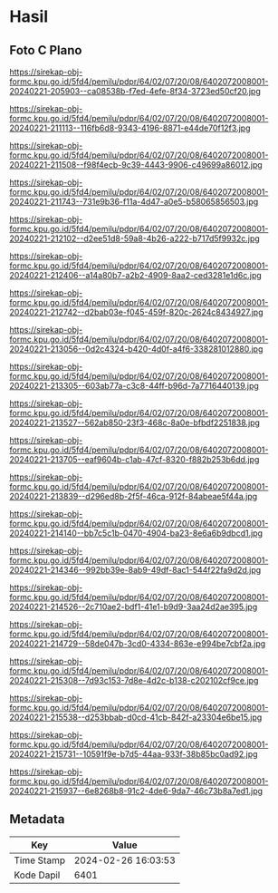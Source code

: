 # Hasil

## Foto C Plano

https://sirekap-obj-formc.kpu.go.id/5fd4/pemilu/pdpr/64/02/07/20/08/6402072008001-20240221-205903--ca08538b-f7ed-4efe-8f34-3723ed50cf20.jpg

https://sirekap-obj-formc.kpu.go.id/5fd4/pemilu/pdpr/64/02/07/20/08/6402072008001-20240221-211113--116fb6d8-9343-4196-8871-e44de70f12f3.jpg

https://sirekap-obj-formc.kpu.go.id/5fd4/pemilu/pdpr/64/02/07/20/08/6402072008001-20240221-211508--f98f4ecb-9c39-4443-9906-c49699a86012.jpg

https://sirekap-obj-formc.kpu.go.id/5fd4/pemilu/pdpr/64/02/07/20/08/6402072008001-20240221-211743--731e9b36-f11a-4d47-a0e5-b58065856503.jpg

https://sirekap-obj-formc.kpu.go.id/5fd4/pemilu/pdpr/64/02/07/20/08/6402072008001-20240221-212102--d2ee51d8-59a8-4b26-a222-b717d5f9932c.jpg

https://sirekap-obj-formc.kpu.go.id/5fd4/pemilu/pdpr/64/02/07/20/08/6402072008001-20240221-212406--a14a80b7-a2b2-4909-8aa2-ced3281e1d6c.jpg

https://sirekap-obj-formc.kpu.go.id/5fd4/pemilu/pdpr/64/02/07/20/08/6402072008001-20240221-212742--d2bab03e-f045-459f-820c-2624c8434927.jpg

https://sirekap-obj-formc.kpu.go.id/5fd4/pemilu/pdpr/64/02/07/20/08/6402072008001-20240221-213056--0d2c4324-b420-4d0f-a4f6-338281012880.jpg

https://sirekap-obj-formc.kpu.go.id/5fd4/pemilu/pdpr/64/02/07/20/08/6402072008001-20240221-213305--603ab77a-c3c8-44ff-b96d-7a7716440139.jpg

https://sirekap-obj-formc.kpu.go.id/5fd4/pemilu/pdpr/64/02/07/20/08/6402072008001-20240221-213527--562ab850-23f3-468c-8a0e-bfbdf2251838.jpg

https://sirekap-obj-formc.kpu.go.id/5fd4/pemilu/pdpr/64/02/07/20/08/6402072008001-20240221-213705--eaf9604b-c1ab-47cf-8320-f882b253b6dd.jpg

https://sirekap-obj-formc.kpu.go.id/5fd4/pemilu/pdpr/64/02/07/20/08/6402072008001-20240221-213839--d296ed8b-2f5f-46ca-912f-84abeae5f44a.jpg

https://sirekap-obj-formc.kpu.go.id/5fd4/pemilu/pdpr/64/02/07/20/08/6402072008001-20240221-214140--bb7c5c1b-0470-4904-ba23-8e6a6b9dbcd1.jpg

https://sirekap-obj-formc.kpu.go.id/5fd4/pemilu/pdpr/64/02/07/20/08/6402072008001-20240221-214346--992bb39e-8ab9-49df-8ac1-544f22fa9d2d.jpg

https://sirekap-obj-formc.kpu.go.id/5fd4/pemilu/pdpr/64/02/07/20/08/6402072008001-20240221-214526--2c710ae2-bdf1-41e1-b9d9-3aa24d2ae395.jpg

https://sirekap-obj-formc.kpu.go.id/5fd4/pemilu/pdpr/64/02/07/20/08/6402072008001-20240221-214729--58de047b-3cd0-4334-863e-e994be7cbf2a.jpg

https://sirekap-obj-formc.kpu.go.id/5fd4/pemilu/pdpr/64/02/07/20/08/6402072008001-20240221-215308--7d93c153-7d8e-4d2c-b138-c202102cf9ce.jpg

https://sirekap-obj-formc.kpu.go.id/5fd4/pemilu/pdpr/64/02/07/20/08/6402072008001-20240221-215538--d253bbab-d0cd-41cb-842f-a23304e6be15.jpg

https://sirekap-obj-formc.kpu.go.id/5fd4/pemilu/pdpr/64/02/07/20/08/6402072008001-20240221-215731--10591f9e-b7d5-44aa-933f-38b85bc0ad92.jpg

https://sirekap-obj-formc.kpu.go.id/5fd4/pemilu/pdpr/64/02/07/20/08/6402072008001-20240221-215937--6e8268b8-91c2-4de6-9da7-46c73b8a7ed1.jpg


## Metadata

| Key        | Value               |
| ---------- | ------------------- |
| Time Stamp | 2024-02-26 16:03:53 |
| Kode Dapil | 6401                |



